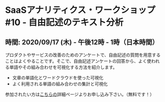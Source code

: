 # SaaSアナリティクス・ワークショップ #10 - 自由記述のテキスト分析
## 時間: 2020/09/17 (木) - 午後12時 - 1時（日本時間）

プロダクトやサービスの改善のためのアンケートで、自由記述の質問を用意することはよくやることです。そこで、自由記述アンケートの回答から、よく使われる単語やその組み合わせを可視化する方法を紹介します。

* 文章の単語化とワードクラウドを使った可視化
* よく利用される単語の組み合わせの集計と可視化

参加されたい方は[こちらの](https://exploratory.io/note/BWz1Bar4JF/SaaS-URL-sfD2NLI1Gs)詳細ページよりお申し込み下さい。（無料です！）
　
